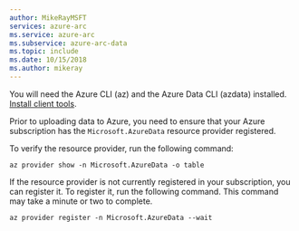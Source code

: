 ```yaml
---
author: MikeRayMSFT
services: azure-arc
ms.service: azure-arc
ms.subservice: azure-arc-data
ms.topic: include
ms.date: 10/15/2018
ms.author: mikeray
---
```


You will need the Azure CLI (az) and the Azure Data CLI (azdata) installed. [Install client tools](../install-client-tools.md).

Prior to uploading data to Azure, you need to ensure that your Azure subscription has the `Microsoft.AzureData` resource provider registered.

To verify the resource provider, run the following command:

```console
az provider show -n Microsoft.AzureData -o table
```

If the resource provider is not currently registered in your subscription, you can register it. To register it, run the following command.  This command may take a minute or two to complete.

```console
az provider register -n Microsoft.AzureData --wait
```
